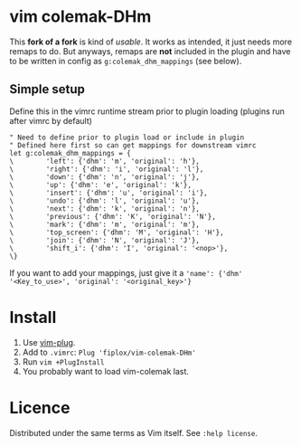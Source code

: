 # vim colemak-DHm
 
This **fork of a fork** is kind of *usable*. It works as intended, it just needs more remaps to do. But anyways, remaps are **not** included in the plugin and have to be written in config as `g:colemak_dhm_mappings` (see below).

## Simple setup

Define this in the vimrc runtime stream prior to plugin loading (plugins run after vimrc by default)
```vim
" Need to define prior to plugin load or include in plugin
" Defined here first so can get mappings for downstream vimrc
let g:colemak_dhm_mappings = {
\        'left': {'dhm': 'm', 'original': 'h'},
\        'right': {'dhm': 'i', 'original': 'l'},
\        'down': {'dhm': 'n', 'original': 'j'},
\        'up': {'dhm': 'e', 'original': 'k'},
\        'insert': {'dhm': 'u', 'original': 'i'},
\        'undo': {'dhm': 'l', 'original': 'u'},
\        'next': {'dhm': 'k', 'original': 'n'},
\        'previous': {'dhm': 'K', 'original': 'N'},
\        'mark': {'dhm': 'm', 'original': 'm'},
\        'top_screen': {'dhm': 'M', 'original': 'H'},
\        'join': {'dhm': 'N', 'original': 'J'},
\        'shift_i': {'dhm': 'I', 'original': '<nop>'},
\}
```
If you want to add your mappings, just give it a `'name': {'dhm' '<Key_to_use>', 'original': '<original_key>'}`

# Install


1. Use [vim-plug](https://github.com/manning390/vim-plug).
2. Add to `.vimrc`: `Plug 'fiplox/vim-colemak-DHm'`
3. Run `vim +PlugInstall`
4. You probably want to load vim-colemak last.

# Licence

Distributed under the same terms as Vim itself. See `:help license`.
